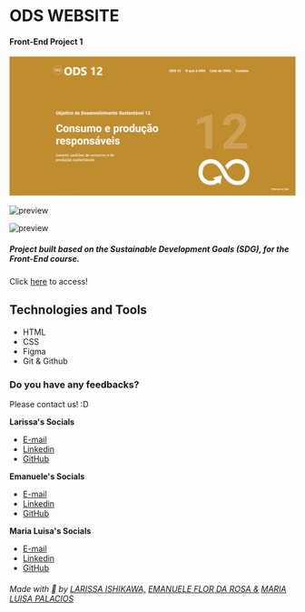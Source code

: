 # ODS WEBSITE
#### Front-End Project 1  


![preview](assets/preview.png)

![preview](assets/preview3.png)

![preview](assets/preview2.png)

##### Project built based on the Sustainable Development Goals (SDG), for the Front-End course.

Click [here](https://larissaiishikawa.github.io/ods-12//)  to access!

## Technologies and Tools
- HTML
- CSS
- Figma
- Git & Github

### Do you have any feedbacks?
Please contact us! :D

**Larissa's Socials**
- [E-mail](mailto:l.ishikawacunha@gmail.com)
- [Linkedin](https://www.linkedin.com/in/larissaishikawacunha/)
- [GitHub](https://github.com/larissaiishikawa)  

**Emanuele's Socials**
- [E-mail](mailto:l.ishikawa@cunha)
- [Linkedin](https://www.linkedin.com/in/emanuele-flor-da-rosa-558762270/)
- [GitHub](https://github.com/emanueleflor) 

**Maria Luisa's Socials**
- [E-mail](mailto:marialuisappalacios@gmail.com)
- [Linkedin](https://www.linkedin.com/in/maria-lu%C3%ADsa-pal%C3%A1cios-9858a2247/)
- [GitHub](https://github.com/MisaneDev) 
  

###### Made with 💚 by [LARISSA ISHIKAWA,](https://github.com/larissaiishikawa) [EMANUELE FLOR DA ROSA &](https://github.com/emanueleflor) [MARIA LUISA PALACIOS](https://github.com/MisaneDev)